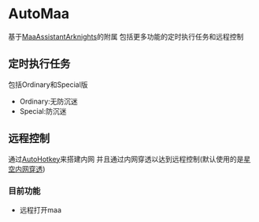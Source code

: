 # AutoMaa
基于[MaaAssistantArknights](https://github.com/Lzhyrifx/MaaAssistantArknights)的附属
包括更多功能的定时执行任务和远程控制
## 定时执行任务
包括Ordinary和Special版
- Ordinary:无防沉迷
- Special:防沉迷
## 远程控制
 通过[AutoHotkey](https://github.com/AutoHotkey/AutoHotkey)来搭建内网
 并且通过内网穿透以达到远程控制(默认使用的是[星空内网穿透](https://frp.starryfrp.com/))
 ### 目前功能
 - 远程打开maa
